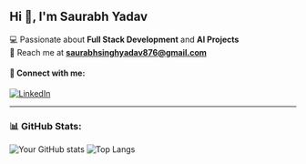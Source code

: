 ## Hi 👋, I'm Saurabh Yadav
💻 Passionate about **Full Stack Development** and **AI Projects**  
📧 Reach me at **saurabhsinghyadav876@gmail.com**
#### 📱 Connect with me:
[![LinkedIn](https://img.shields.io/badge/LinkedIn-%230A66C2.svg?style=flat&logo=linkedin&logoColor=white)](https://linkedin.com/in/saurbhyadav45)

---

### 📊 GitHub Stats:
![Your GitHub stats](https://github-readme-stats.vercel.app/api?username=SaurabhYadav45&show_icons=true&theme=tokyonight)
![Top Langs](https://github-readme-stats.vercel.app/api/top-langs/?username=SaurabhYadav45&layout=compact&theme=tokyonight)
